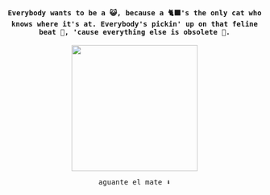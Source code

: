 <h4 align="center"><samp> Everybody wants to be a 😺, because a 🐈‍⬛'s the only cat who knows where it's at. Everybody's pickin' up on that feline beat 🎵, 'cause everything else is obsolete 🎩.</samp></h4>

<p align="center">
  <img width="250" src="https://media.giphy.com/media/v1.Y2lkPTc5MGI3NjExNnByc3V2MXFybnZlYWo0NnR0OWNnZzZqaHg3aTRta3B3dGNzcW56byZlcD12MV9pbnRlcm5hbF9naWZfYnlfaWQmY3Q9Zw/tcOlZPq3yF5ijS9yng/giphy.gif">
</p>

<p align="center"><samp>
aguante el mate ⬇️  
  </samp>
</p>

<!--
**SeZuu/SeZuu** is a ✨ _special_ ✨ repository because its `README.md` (this file) appears on your GitHub profile.

Here are some ideas to get you started:

- 🔭 I’m currently working on ...
- 🌱 I’m currently learning ...
- 👯 I’m looking to collaborate on ...
- 🤔 I’m looking for help with ...
- 💬 Ask me about ...
- 📫 How to reach me: ...
- 😄 Pronouns: ...
- ⚡ Fun fact: ...
-->
